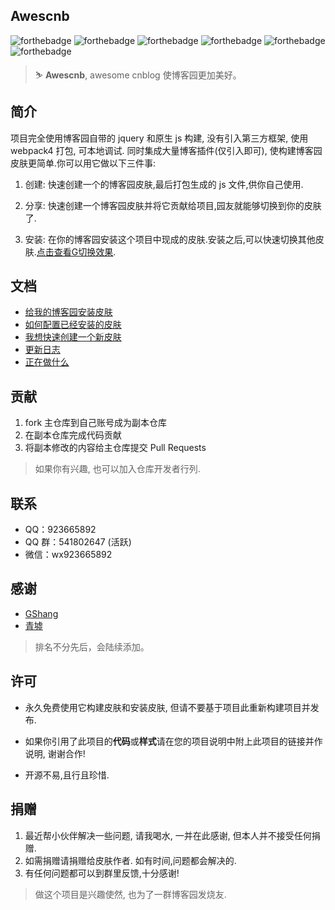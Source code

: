 ## Awescnb

![forthebadge](https://forthebadge.com/images/badges/built-by-developers.svg) ![forthebadge](https://forthebadge.com/images/badges/built-with-love.svg) ![forthebadge](https://forthebadge.com/images/badges/thats-how-they-get-you.svg) ![forthebadge](https://forthebadge.com/images/badges/powered-by-responsibility.svg) ![forthebadge](https://forthebadge.com/images/badges/makes-people-smile.svg) ![forthebadge](https://forthebadge.com/images/badges/made-with-javascript.svg)

> ⛷ **Awescnb**, awesome cnblog 使博客园更加美好。

## 简介

项目完全使用博客园自带的 jquery 和原生 js 构建, 没有引入第三方框架, 使用 webpack4 打包, 可本地调试. 同时集成大量博客插件(仅引入即可), 使构建博客园皮肤更简单.你可以用它做以下三件事:

1. 创建: 快速创建一个的博客园皮肤,最后打包生成的 js 文件,供你自己使用.

2. 分享: 快速创建一个博客园皮肤并将它贡献给项目,园友就能够切换到你的皮肤了.

3. 安装: 在你的博客园安装这个项目中现成的皮肤.安装之后,可以快速切换其他皮肤.[点击查看G切换效果](https://guangzan.gitee.io/imagehost/blog/themechange.gif).

## 文档

-   [给我的博客园安装皮肤](https://guangzan.gitee.io/awescnb-docs/guide/use/install.html)
-   [如何配置已经安装的皮肤](https://guangzan.gitee.io/awescnb-docs/guide/use/default.html)
-   [我想快速创建一个新皮肤](https://guangzan.gitee.io/awescnb-docs/guide/dev/dev.html)
-   [更新日志](https://guangzan.gitee.io/awescnb-docs/guide/dev/log.html)
-   [正在做什么](https://guangzan.gitee.io/awescnb-docs/guide/dev/todo.html)

## 贡献

1. fork 主仓库到自己账号成为副本仓库
2. 在副本仓库完成代码贡献
3. 将副本修改的内容给主仓库提交 Pull Requests

> 如果你有兴趣, 也可以加入仓库开发者行列.

## 联系

-   QQ：923665892
-   QQ 群：541802647 (活跃)
-   微信：wx923665892

## 感谢

- [GShang](https://www.cnblogs.com/gshang/)
- [青墟](https://www.cnblogs.com/guoxinyu/)

> 排名不分先后，会陆续添加。

## 许可

- 永久免费使用它构建皮肤和安装皮肤, 但请不要基于项目此重新构建项目并发布.

- 如果你引用了此项目的**代码**或**样式**请在您的项目说明中附上此项目的链接并作说明, 谢谢合作!

- 开源不易,且行且珍惜.


## 捐赠

1. 最近帮小伙伴解决一些问题, 请我喝水, 一并在此感谢, 但本人并不接受任何捐赠. 
2. 如需捐赠请捐赠给皮肤作者. 如有时间,问题都会解决的.
3. 有任何问题都可以到群里反馈,十分感谢!

> 做这个项目是兴趣使然, 也为了一群博客园发烧友. 
